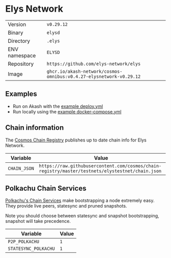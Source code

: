 # Elys Network

| | |
|---|---|
|Version|`v0.29.12`|
|Binary|`elysd`|
|Directory|`.elys`|
|ENV namespace|`ELYSD`|
|Repository|`https://github.com/elys-network/elys`|
|Image|`ghcr.io/akash-network/cosmos-omnibus:v0.4.27-elysnetwork-v0.29.12`|

## Examples

- Run on Akash with the [example deploy.yml](./deploy.yml)
- Run locally using the [example docker-compose.yml](./docker-compose.yml)

## Chain information

The [Cosmos Chain Registry](https://github.com/cosmos/chain-registry) publishes up to date chain info for Elys Network.

|Variable|Value|
|---|---|
|`CHAIN_JSON`|`https://raw.githubusercontent.com/cosmos/chain-registry/master/testnets/elystestnet/chain.json`|

## Polkachu Chain Services

[Polkachu's Chain Services](https://www.polkachu.com/) make bootstrapping a node extremely easy. They provide live peers, statesync and pruned snapshots.

Note you should choose between statesync and snapshot bootstrapping, snapshot will take precedence.

|Variable|Value|
|---|---|
|`P2P_POLKACHU`|`1`|
|`STATESYNC_POLKACHU`|`1`|

